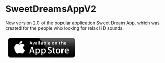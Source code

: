 # SweetDreamsAppV2
New version 2.0 of the popular application Sweet Dream App. which was created for the people who looking for relax HD sounds.
<br></br>
[![Alt attribute text Here](rsz_applestore_logo.png)](https://itunes.apple.com/DK/app/id1335387271?mt=8)
<br></br>
